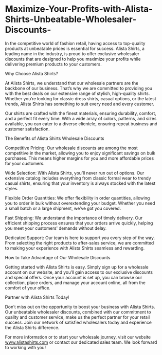 # Maximize-Your-Profits-with-Alista-Shirts-Unbeatable-Wholesaler-Discounts-
In the competitive world of fashion retail, having access to top-quality products at unbeatable prices is essential for success. Alista Shirts, a leading name in the industry, is proud to offer exclusive wholesaler discounts that are designed to help you maximize your profits while delivering premium products to your customers.

Why Choose Alista Shirts?

At Alista Shirts, we understand that our wholesale partners are the backbone of our business. That’s why we are committed to providing you with the best deals on our extensive range of stylish, high-quality shirts. Whether you’re looking for classic dress shirts, casual options, or the latest trends, Alista Shirts has something to suit every need and every customer.

Our shirts are crafted with the finest materials, ensuring durability, comfort, and a perfect fit every time. With a wide array of colors, patterns, and sizes available, you can cater to a diverse clientele, ensuring repeat business and customer satisfaction.

The Benefits of Alista Shirts Wholesale Discounts

Competitive Pricing: Our wholesale discounts are among the most competitive in the market, allowing you to enjoy significant savings on bulk purchases. This means higher margins for you and more affordable prices for your customers.

Wide Selection: With Alista Shirts, you’ll never run out of options. Our extensive catalog includes everything from classic formal wear to trendy casual shirts, ensuring that your inventory is always stocked with the latest styles.

Flexible Order Quantities: We offer flexibility in order quantities, allowing you to order in bulk without overextending your budget. Whether you need a small batch or a large shipment, we’ve got you covered.

Fast Shipping: We understand the importance of timely delivery. Our efficient shipping process ensures that your orders arrive quickly, helping you meet your customers' demands without delay.

Dedicated Support: Our team is here to support you every step of the way. From selecting the right products to after-sales service, we are committed to making your experience with Alista Shirts seamless and rewarding.

How to Take Advantage of Our Wholesale Discounts

Getting started with Alista Shirts is easy. Simply sign up for a wholesale account on our website, and you’ll gain access to our exclusive discounts and special offers. Once your account is set up, you can browse our collection, place orders, and manage your account online, all from the comfort of your office.

Partner with Alista Shirts Today!

Don’t miss out on the opportunity to boost your business with Alista Shirts. Our unbeatable wholesaler discounts, combined with our commitment to quality and customer service, make us the perfect partner for your retail success. Join our network of satisfied wholesalers today and experience the Alista Shirts difference.

For more information or to start your wholesale journey, visit our website www.alistashirts.com or contact our dedicated sales team. We look forward to working with you!
